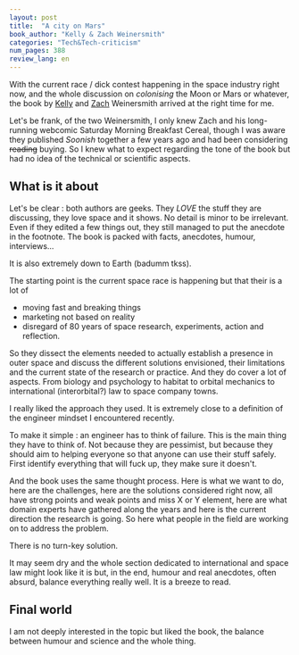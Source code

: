 ```yaml
---
layout: post
title:  "A city on Mars"
book_author: "Kelly & Zach Weinersmith"
categories: "Tech&Tech-criticism"
num_pages: 388
review_lang: en
---
```


With the current race / dick contest happening in the space industry right now, and the whole discussion on *colonising* the Moon or Mars or whatever, the book by [Kelly](http://weinersmith.com) and [Zach](https://www.smbc-comics.com) Weinersmith arrived at the right time for me.

Let's be frank, of the two Weinersmith, I only knew Zach and his long-running webcomic Saturday Morning Breakfast Cereal, though I was aware they published *Soonish* together a few years ago and had been considering ~~reading~~ buying. So I knew what to expect regarding the tone of the book but had no idea of the technical or scientific aspects.

## What is it about

Let's be clear : both authors are geeks. They *LOVE* the stuff they are discussing, they love space and it shows. No detail is minor to be irrelevant. Even if they edited a few things out, they still managed to put the anecdote in the footnote. The book is packed with facts, anecdotes, humour, interviews...

It is also extremely down to Earth (badumm tkss).

The starting point is the current space race is happening but that their is a lot of
- moving fast and breaking things
- marketing not based on reality
- disregard of 80 years of space research, experiments, action and reflection.

So they dissect the elements needed to actually establish a presence in outer space and discuss the different solutions envisioned, their limitations and the current state of the research or practice. And they do cover a lot of aspects. From biology and psychology to habitat to orbital mechanics to international (interorbital?) law to space company towns.

I really liked the approach they used. It is extremely close to a definition of the engineer mindset I encountered recently.

To make it simple : an engineer has to think of failure. This is the main thing they have to think of. Not because they are pessimist, but because they should aim to helping everyone so that anyone can use their stuff safely. First identify everything that will fuck up, they make sure it doesn't.

And the book uses the same thought process. Here is what we want to do, here are the challenges, here are the solutions considered right now, all have strong points and weak points and miss X or Y element, here are what domain experts have gathered along the years and here is the current direction the research is going. So here what people in the field are working on to address the problem.

There is no turn-key solution.

It may seem dry and the whole section dedicated to international and space law might look like it is but, in the end, humour and real anecdotes, often absurd, balance everything really well. It is a breeze to read.

## Final world

I am not deeply interested in the topic but liked the book, the balance between humour and science and the whole thing.
